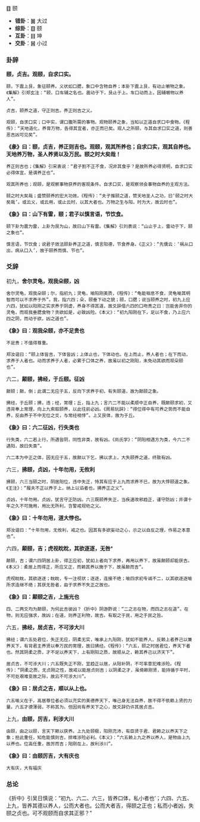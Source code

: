  ䷚ 颐

+ **错卦**：䷛ 大过
+ **综卦**：䷚ 颐
+ **互卦**：䷁ 坤 
+ **交卦**：䷽ 小过

### 卦辞

**颐，贞吉。观颐，自求口实。**

```
颐，下震上艮，象征颐养。义状如口腮，象口中含物自养；本卦下震上艮，有动止嚼物之象。《集解》引郑玄注：“颐，口车辅之名也。震动于下，艮止于上。车口动而上，因辅嚼物以养人”。

贞吉，颐养之道，守正则吉。养正则吉之义。

观颐，自求口实；口中实，谓口腹所需的事物。观物颐养之象，当知以正道自求口中食物。《程传》：“天地造化，养育万物，各得其宜者，亦正而已矣。观人之所颐，与其自求口实之道，则善恶吉凶可见矣”。
```

**《彖》曰：颐，贞吉，养正则吉也。观颐，观其所养也；自求口实，观其自养也。天地养万物，圣人养贤以及万民。颐之时大矣哉！**

```
养正则吉也；《集解》引宋衷说：“君子割不正不食，况非其食乎？是故所养必得贤明，自求口实必得体宜，是谓养正也”。

观其所养也；观颐，是观察事物获养的客观条件。自求口实，是观察领会事物自养的主观方法。

颐之时大矣哉；盛赞颐养的宏大功效。《程传》：“夫子推颐之道，赞天地圣人之功，曰‘颐之时大矣哉’。或云义，或云用，或止云时，以其大者也。万物之生与阳，时为大，故云时也”。 
```

**《象》曰：山下有雷，颐；君子以慎言语，节饮食。**

```
颐下卦为震为雷，上卦为艮为山，故曰山下有雷。《集解》引刘表说：“山止于上，雷动于下，颐之象也”。

慎言语，节饮食；说君子效法颐卦养正之道，慎言阳德，节食养身。《正义》：“先儒云：‘祸从口出，病从口入’，故于颐养而慎、节也”。
```

### 爻辞

初九，**舍尔灵龟，观我朵颐，凶**

```
舍尔灵龟，观我朵颐；尔，指初九；灵龟，喻阳刚美质，《程传》：“龟能咽息不食，灵龟喻其明智而可以不求养于外”。我，指六四；朵，颐垂下动之貌；颐，口腮；说当颐养之时，初九上应六四，犹如以阳刚之实求养于阴虚，养身不得其道，故爻辞借六四的口吻责之曰：岂能舍弃你的灵龟，而观我垂腮食物？贪欲如是，必致凶险。《本义》：“初九阳刚在下，足以不食，乃上应六四之阴，而动于欲，凶之道也”。
```

**《象》曰：观我朵颐，亦不足贵也**

```
不足贵；不值得尊重。

郑汝谐曰：“颐上体皆吉，下体皆凶；上体止也，下体动也。在上而止，养人者也；在下而动，求养于人者也。动而求养于人者，必累于口体之养，故虽以初之刚阳，未免动其欲而观朵颐也”。
```

六二，**颠颐，拂经，于丘颐。征凶**

```
颠颐；颠，倒；此谓二无应于五，反向下求养于初，有失颐道，故为颠颐之象。

拂经，于丘颐；拂，违；经，常理；丘，指上九；言六二不能以柔顺中正自养，既颠颐求初，又违背奉上常理，向上九索取颐养，以此往前必凶。《周易玩辞》：“得位得中有可养之势而不能自养，反由养于不中无位之爻，与常经相悖”。上又艮体，故为于丘。
```

**《象》曰：六二征凶，行失类也**

```
行失类，六二若上行，所遇皆阴，同性非类，故有凶。《尚氏学》：“阴阳相遇方为类，今六二不遇阳，故曰失类”。

六二本为中正之体，因无应于五，故颠以下乞，拂以求上，大失颐养之道，终致有凶。
```

六三，**拂颐，贞凶，十年勿用，无攸利**

```
拂颐，六三当颐之时，阴居阳位，违中失正，恃其有应于上九而求养不已，故为大悖颐道之象。《王注》：“履夫不正以养于上，纳上以谄者也，拂养正之义”。

贞凶，十年勿用。贞凶，犹言守正防凶。六三既颐养失正，当疾速改邪趋正，谨守防凶；并谓十年之久不可施用，用比无所利，含警戒规劝之义。
```

**《象》曰：十年勿用，道大悖也。**

```
郑汝谐曰：“十年勿用，无攸利，戒之也。因其有多欲妄动之心，示之以自反之理，作易之本意也”。
```

六四，**颠颐，吉；虎视眈眈，其欲逐逐，无咎***

```
颠颐，吉；谓六四阴居上卦，得正应初，犹如上者向下求养，再用以养下，故虽颠颐却能获吉。《本义》：柔居上而得正，所应又正，而赖其养以施于下，故虽颠而吉“。

虎视眈眈，其欲逐逐；眈眈，专一注视状；逐逐，连接不绝；喻四求初专诚不二，以其欲逐逐喻所求连继不绝；其获无咎者，由于求养不失正之故也。
```

**《象》曰：颠颐之吉，上施光也**

```
四、二两爻均为颠颐，为何此吉彼凶？《折中》阴游酢说：“二之志在物，而四之志在道”。在物，则无应强求，故凶；在道，则养正利物，故吉。有取之于民，用之于民之旨。
```

六五，**拂经，居贞吉，不可涉大川**

```
拂经；谓六五处君位，失正无应，阴柔无实，唯承上九阳刚，犹如不能养人、反赖上者养己以兼养天下，有背君主养贤以奉万民的常理，故曰拂经。《程传》：“六五，颐之时居君位，养天下者也。然其阴柔之质，才不足以养天下，上有刚阳之质，故顺从之，赖其养己以济天下”。

居贞吉，不可涉大川；六五既失正不刚，宜趋正以居，从阳补阴，不可率意犯难涉险。《程传》：“阴柔之质，无贞刚之性，故戒以能居贞则吉；以阴柔之才，虽倚赖刚贤，能持循于平时，不可处艰难变故之际，故云不可涉大川”。
```

**《象》曰：居贞之吉，顺以从上也。**

```
六五喻义在于，高居尊位者必须以充实的美德养天下，唯己身无法自养，故不得不依赖上贤的力量。六五才德薄弱，不称其为。但因尚有养天下之心，故爻辞仍许其居贞吉。
```

上九，**由颐，厉吉，利涉大川**

```
由颐，由之以颐，言天下赖以获养。上九处颐极，阳刚充沛，有臣贤于君、君赖之以养天下之象；担此重任，知危能慎则吉，排难涉险必利。《本义》：“六五赖上九之养以养人，是物由上九以养也。位高任重，故厉而吉；阳刚在上，故利涉川”。
```

**《象》曰：由颐厉吉，大有庆也**

```
大有庆，大有福庆
```

### 总论

《折中》引吴日慎说：“初九、六二、六三，皆养口体，私小者也‘；六四、六五、上九，皆养其德以养人，公而大者也。公而大者吉，得颐之正也；私而小者凶，失颐之贞也。可不观颐而自求其正邪？”


